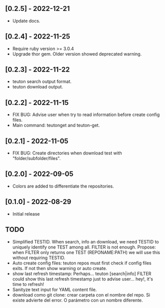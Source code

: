 
## [0.2.5] - 2022-12-21

- Update docs.

## [0.2.4] - 2022-11-25

- Require ruby version >= 3.0.4
- Upgrade thor gem. Older version showed deprecated warning.

## [0.2.3] - 2022-11-22

- teuton search output format.
- teuton download output.

## [0.2.2] - 2022-11-15

- FIX BUG: Advise user when try to read information before create config files.
- Main command: teutonget and teuton-get.

## [0.2.1] - 2022-11-05

- FIX BUG: Create directories when download test with "folder/subfolder/files".

## [0.2.0] - 2022-09-05

- Colors are added to differentiate the repositories.

## [0.1.0] - 2022-08-29

- Initial release

## TODO

- Simplified TESTID. When search, info an download, we need TESTID to uniquely identify one TEST among all. FILTER is not enough. Propose: when FILTER only returns one TEST (REPONAME:PATH) we will use this without requiring TESTID.
- Auto create config files: teuton repos must first check if config files exits. If not then show warning or auto create.
- show last refresh timestamp: Perhaps... teuton [search|info] FILTER could show this last refresh timestamp just to advise user... hey!, it's time to refresh!
- Sanityze text input for YAML content file.
- download como git clone: crear carpeta con el nombre del repo. Si existe advierte del error. O parámetro con un nombre diferente.
